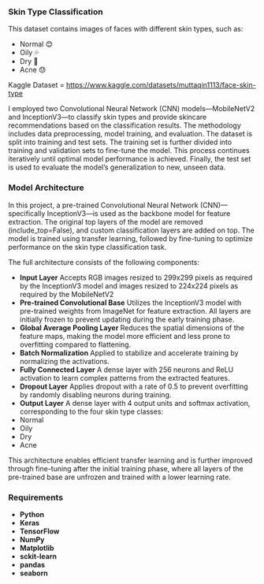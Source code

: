 ### Skin Type Classification
This dataset contains images of faces with different skin types, such as:
- Normal 😊
- Oily 💦
- Dry 🌵
- Acne 😓

Kaggle Dataset = https://www.kaggle.com/datasets/muttaqin1113/face-skin-type

I employed two Convolutional Neural Network (CNN) models—MobileNetV2 and InceptionV3—to classify skin types and provide skincare recommendations based on the classification results. The methodology includes data preprocessing, model training, and evaluation.
The dataset is split into training and test sets. The training set is further divided into training and validation sets to fine-tune the model. This process continues iteratively until optimal model performance is achieved. Finally, the test set is used to evaluate the model’s generalization to new, unseen data.

### Model Architecture
In this project, a pre-trained Convolutional Neural Network (CNN)—specifically InceptionV3—is used as the backbone model for feature extraction. The original top layers of the model are removed (include_top=False), and custom classification layers are added on top. The model is trained using transfer learning, followed by fine-tuning to optimize performance on the skin type classification task.

The full architecture consists of the following components:
- **Input Layer** 
Accepts RGB images resized to 299x299 pixels as required by the InceptionV3 model and images resized to 224x224 pixels as required by the MobileNetV2
- **Pre-trained Convolutional Base**
Utilizes the InceptionV3 model with pre-trained weights from ImageNet for feature extraction. All layers are initially frozen to prevent updating during the early training phase.
- **Global Average Pooling Layer**
Reduces the spatial dimensions of the feature maps, making the model more efficient and less prone to overfitting compared to flattening.
- **Batch Normalization**
Applied to stabilize and accelerate training by normalizing the activations.
- **Fully Connected Layer**
A dense layer with 256 neurons and ReLU activation to learn complex patterns from the extracted features.
- **Dropout Layer**
Applies dropout with a rate of 0.5 to prevent overfitting by randomly disabling neurons during training.
- **Output Layer**
A dense layer with 4 output units and softmax activation, corresponding to the four skin type classes:
- Normal
- Oily
- Dry
- Acne

This architecture enables efficient transfer learning and is further improved through fine-tuning after the initial training phase, where all layers of the pre-trained base are unfrozen and trained with a lower learning rate.


### Requirements
- **Python**
- **Keras** 
- **TensorFlow** 
- **NumPy** 
- **Matplotlib** 
- **sckit-learn**
- **pandas**
- **seaborn**
